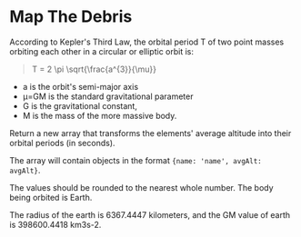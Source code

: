 # Map The Debris

According to Kepler's Third Law, the orbital period  T
  of two point masses orbiting each other in a circular or elliptic orbit is:
  
  > T = 2 \pi \sqrt{\frac{a^{3}}{\mu}}
 - a
  is the orbit's semi-major axis
- μ=GM
 is the standard gravitational parameter
- G
 is the gravitational constant,
- M
 is the mass of the more massive body.
 
 Return a new array that transforms the elements' average altitude into their orbital periods (in seconds).

The array will contain objects in the format `{name: 'name', avgAlt: avgAlt}`.

The values should be rounded to the nearest whole number. The body being orbited is Earth.

The radius of the earth is 6367.4447 kilometers, and the GM value of earth is 398600.4418 km3s-2.

